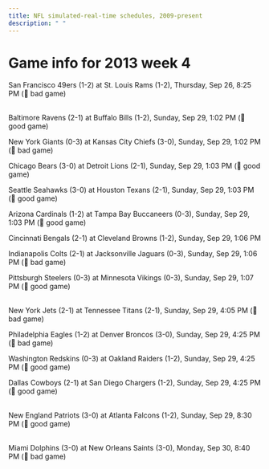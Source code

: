 ```yaml
---
title: NFL simulated-real-time schedules, 2009-present
description: " "
---
```


# Game info for 2013 week 4

San Francisco 49ers (1-2) at St. Louis Rams (1-2), Thursday, Sep 26, 8:25 PM (:red_circle: bad game)

<br/>Baltimore Ravens (2-1) at Buffalo Bills (1-2), Sunday, Sep 29, 1:02 PM (:football: good game)

New York Giants (0-3) at Kansas City Chiefs (3-0), Sunday, Sep 29, 1:02 PM (:red_circle: bad game)

Chicago Bears (3-0) at Detroit Lions (2-1), Sunday, Sep 29, 1:03 PM (:football: good game)

Seattle Seahawks (3-0) at Houston Texans (2-1), Sunday, Sep 29, 1:03 PM (:football: good game)

Arizona Cardinals (1-2) at Tampa Bay Buccaneers (0-3), Sunday, Sep 29, 1:03 PM (:football: good game)

Cincinnati Bengals (2-1) at Cleveland Browns (1-2), Sunday, Sep 29, 1:06 PM

Indianapolis Colts (2-1) at Jacksonville Jaguars (0-3), Sunday, Sep 29, 1:06 PM (:red_circle: bad game)

Pittsburgh Steelers (0-3) at Minnesota Vikings (0-3), Sunday, Sep 29, 1:07 PM (:football: good game)

<br/>New York Jets (2-1) at Tennessee Titans (2-1), Sunday, Sep 29, 4:05 PM (:red_circle: bad game)

Philadelphia Eagles (1-2) at Denver Broncos (3-0), Sunday, Sep 29, 4:25 PM (:red_circle: bad game)

Washington Redskins (0-3) at Oakland Raiders (1-2), Sunday, Sep 29, 4:25 PM (:football: good game)

Dallas Cowboys (2-1) at San Diego Chargers (1-2), Sunday, Sep 29, 4:25 PM (:football: good game)

<br/>New England Patriots (3-0) at Atlanta Falcons (1-2), Sunday, Sep 29, 8:30 PM (:football: good game)

<br/>Miami Dolphins (3-0) at New Orleans Saints (3-0), Monday, Sep 30, 8:40 PM (:red_circle: bad game)

